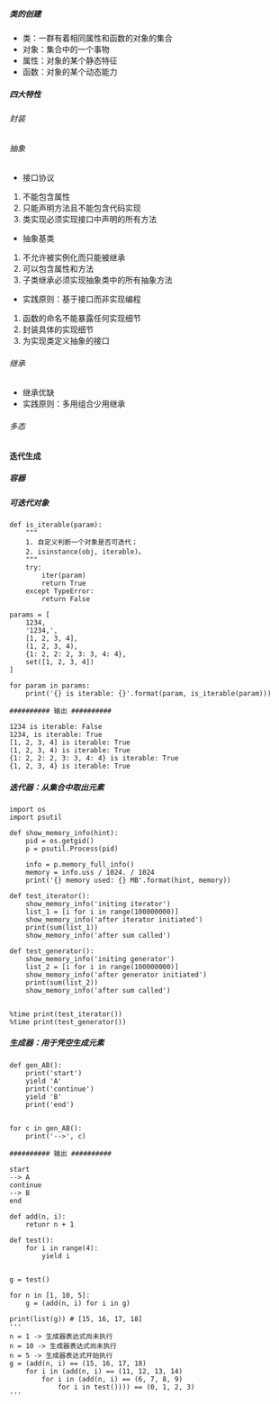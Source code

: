 ##### 类的创建
* 类：一群有着相同属性和函数的对象的集合
* 对象：集合中的一个事物
* 属性：对象的某个静态特征
* 函数：对象的某个动态能力
##### 四大特性
###### 封装
###### 抽象
* 接口协议
1. 不能包含属性
2. 只能声明方法且不能包含代码实现
3. 类实现必须实现接口中声明的所有方法
* 抽象基类
1. 不允许被实例化而只能被继承
2. 可以包含属性和方法
3. 子类继承必须实现抽象类中的所有抽象方法
* 实践原则：基于接口而非实现编程
1. 函数的命名不能暴露任何实现细节
2. 封装具体的实现细节
3. 为实现类定义抽象的接口
###### 继承
* 继承优缺
* 实践原则：多用组合少用继承
###### 多态
#### 迭代生成
##### 容器
##### 可迭代对象
```
def is_iterable(param):
    """
    1. 自定义判断一个对象是否可迭代；
    2. isinstance(obj, iterable)。
    """
    try:
        iter(param)
        return True
    except TypeError:
        return False

params = [
    1234,
    '1234,',
    [1, 2, 3, 4],
    (1, 2, 3, 4),
    {1: 2, 2: 2, 3: 3, 4: 4},
    set([1, 2, 3, 4])
]

for param in params:
    print('{} is iterable: {}'.format(param, is_iterable(param)))
    
########## 输出 ##########

1234 is iterable: False
1234, is iterable: True
[1, 2, 3, 4] is iterable: True
(1, 2, 3, 4) is iterable: True
{1: 2, 2: 2, 3: 3, 4: 4} is iterable: True
{1, 2, 3, 4} is iterable: True
```
##### 迭代器：从集合中取出元素
```
import os
import psutil

def show_memory_info(hint):
    pid = os.getgid()
    p = psutil.Process(pid)

    info = p.memory_full_info()
    memory = info.uss / 1024. / 1024
    print('{} memory used: {} MB'.format(hint, memory))

def test_iterator():
    show_memory_info('initing iterator')
    list_1 = [i for i in range(100000000)]
    show_memory_info('after iterator initiated')
    print(sum(list_1))
    show_memory_info('after sum called')

def test_generator():
    show_memory_info('initing generator')
    list_2 = [i for i in range(100000000)]
    show_memory_info('after generator initiated')
    print(sum(list_2))
    show_memory_info('after sum called')


%time print(test_iterator())
%time print(test_generator())
```
##### 生成器：用于凭空生成元素
```
def gen_AB():
    print('start')
    yield 'A'
    print('continue')
    yield 'B'
    print('end')
    
    
for c in gen_AB():
    print('-->', c)
    
########## 输出 ##########

start
--> A
continue
--> B
end
```
```
def add(n, i):
    retunr n + 1
    
def test():
    for i in range(4):
        yield i
        
        
g = test()

for n in [1, 10, 5]:
    g = (add(n, i) for i in g)
   
print(list(g)) # [15, 16, 17, 18]
'''
n = 1 -> 生成器表达式尚未执行
n = 10 -> 生成器表达式尚未执行
n = 5 -> 生成器表达式开始执行
g = (add(n, i) == (15, 16, 17, 18)
    for i in (add(n, i) == (11, 12, 13, 14)
        for i in (add(n, i) == (6, 7, 8, 9)
            for i in test()))) == (0, 1, 2, 3)
'''
```